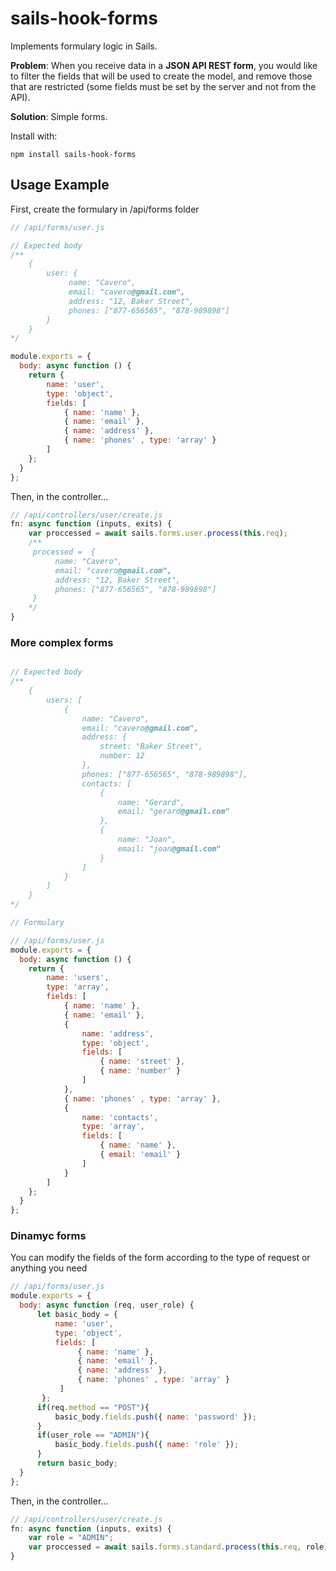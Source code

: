 sails-hook-forms
==================

Implements formulary logic in Sails.

**Problem**: When you receive data in a **JSON API REST form**, you would like to filter the fields that will be used to create the model, and remove those that are restricted (some fields must be set by the server and not from the API).

**Solution**: Simple forms.

Install with:

    npm install sails-hook-forms

## Usage Example


First, create the formulary in /api/forms folder

```js
// /api/forms/user.js

// Expected body
/**
    {
        user: {
             name: "Cavero",
             email: "cavero@gmail.com",
             address: "12, Baker Street",
             phones: ["877-656565", "878-989898"]
        }
    }
*/

module.exports = {
  body: async function () {
    return {
        name: 'user',
        type: 'object',
        fields: [
            { name: 'name' },
            { name: 'email' },
            { name: 'address' },
            { name: 'phones' , type: 'array' }
        ]
    };
  }
};
```

Then, in the controller...

```js
// /api/controllers/user/create.js
fn: async function (inputs, exits) {
    var proccessed = await sails.forms.user.process(this.req);
    /**
     processed =  {
          name: "Cavero",
          email: "cavero@gmail.com",
          address: "12, Baker Street",
          phones: ["877-656565", "878-989898"]
     }
    */
}
```


### More complex forms

```js

// Expected body
/**
    {
        users: [
            {
                name: "Cavero",
                email: "cavero@gmail.com",
                address: {
                    street: "Baker Street",
                    number: 12
                },
                phones: ["877-656565", "878-989898"],
                contacts: [
                    {
                        name: "Gerard",
                        email: "gerard@gmail.com"
                    },
                    {
                        name: "Joan",
                        email: "joan@gmail.com"
                    }
                ]
            }
        ]
    }
*/

// Formulary

// /api/forms/user.js
module.exports = {
  body: async function () {
    return {
        name: 'users',
        type: 'array',
        fields: [
            { name: 'name' },
            { name: 'email' },
            { 
                name: 'address',
                type: 'object',
                fields: [
                    { name: 'street' },
                    { name: 'number' }
                ]
            },
            { name: 'phones' , type: 'array' },
            { 
                name: 'contacts', 
                type: 'array',
                fields: [
                    { name: 'name' },
                    { email: 'email' }
                ]
            }
        ]
    };
  }
};
```

### Dinamyc forms
You can modify the fields of the form according to the type of request or anything you need

```js
// /api/forms/user.js
module.exports = {
  body: async function (req, user_role) {
      let basic_body = {
          name: 'user',
          type: 'object',
          fields: [
               { name: 'name' },
               { name: 'email' },
               { name: 'address' },
               { name: 'phones' , type: 'array' }
           ]
       };
      if(req.method == "POST"){
          basic_body.fields.push({ name: 'password' });
      }
      if(user_role == "ADMIN"){
          basic_body.fields.push({ name: 'role' });
      }
      return basic_body;
  }
};
```

Then, in the controller...

```js
// /api/controllers/user/create.js
fn: async function (inputs, exits) {
    var role = "ADMIN";
    var proccessed = await sails.forms.standard.process(this.req, role);
}
```